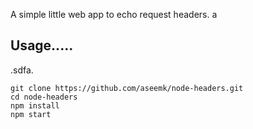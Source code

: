 A simple little web app to echo request headers.
a
## Usage.....
.sdfa.
```
git clone https://github.com/aseemk/node-headers.git
cd node-headers
npm install
npm start
```

